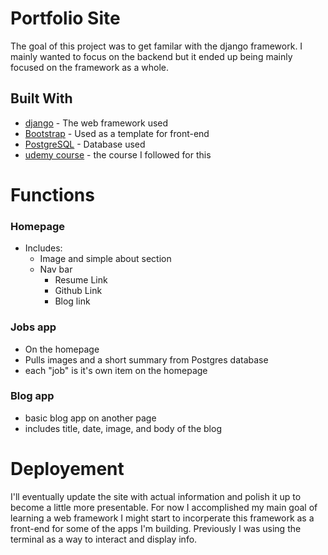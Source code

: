 # Portfolio Site

The goal of this project was to get familar with the django framework. I mainly wanted to focus on the backend but it ended up being mainly focused on the framework as a whole.

## Built With

* [django](https://www.djangoproject.com/) - The web framework used
* [Bootstrap](https://getbootstrap.com/) - Used as a template for front-end
* [PostgreSQL](https://www.postgresql.org/) - Database used
* [udemy course](https://www.udemy.com/the-ultimate-beginners-guide-to-django-django-2-python-web-dev-website/) - the course I followed for this

# Functions

### Homepage

* Includes:
  * Image and simple about section
  * Nav bar
    * Resume Link
    * Github Link
    * Blog link

### Jobs app

* On the homepage
* Pulls images and a short summary from Postgres database
* each "job" is it's own item on the homepage

### Blog app

* basic blog app on another page
* includes title, date, image, and body of the blog

# Deployement

I'll eventually update the site with actual information and polish it up to become a little more presentable. For now I accomplished my main goal of learning a web framework
I might start to incorperate this framework as a front-end for some of the apps I'm building. Previously I was using the terminal as a way to interact and display info.
